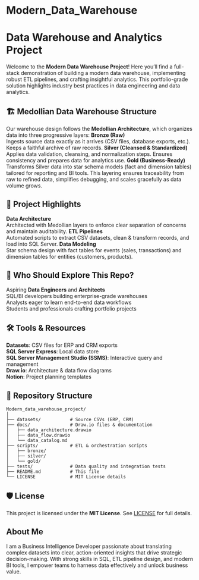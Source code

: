 # Modern_Data_Warehouse
# Data Warehouse and Analytics Project

Welcome to the **Modern Data Warehouse Project**! Here you’ll find a full-stack demonstration of building a modern data warehouse, implementing robust ETL pipelines, and crafting insightful analytics. This portfolio-grade solution highlights industry best practices in data engineering and data analytics.
## 🏗️ Medollian Data Warehouse Structure
Our warehouse design follows the **Medollian Architecture**, which organizes data into three progressive layers:
**Bronze (Raw)**  
  Ingests source data exactly as it arrives (CSV files, database exports, etc.). Keeps a faithful archive of raw records.
**Silver (Cleansed & Standardized)**  
  Applies data validation, cleansing, and normalization steps. Ensures consistency and prepares data for analytics use.
**Gold (Business-Ready)**  
Transforms Silver data into star schema models (fact and dimension tables) tailored for reporting and BI tools.
This layering ensures traceability from raw to refined data, simplifies debugging, and scales gracefully as data volume grows.
## 📖 Project Highlights
**Data Architecture**  
  Architected with Medollian layers to enforce clear separation of concerns and maintain auditability.
**ETL Pipelines**  
  Automated scripts to extract CSV datasets, clean & transform records, and load into SQL Server.
**Data Modeling**  
  Star schema design with fact tables for events (sales, transactions) and dimension tables for entities (customers, products).
## 🎯 Who Should Explore This Repo?
Aspiring **Data Engineers** and **Architects**  
SQL/BI developers building enterprise-grade warehouses  
Analysts eager to learn end-to-end data workflows  
Students and professionals crafting portfolio projects
## 🛠️ Tools & Resources
**Datasets**: CSV files for ERP and CRM exports  
**SQL Server Express**: Local data store  
**SQL Server Management Studio (SSMS)**: Interactive query and management  
**Draw.io**: Architecture & data flow diagrams  
**Notion**: Project planning templates
## 📂 Repository Structure

```
Modern_data_warehouse_project/
│
├── datasets/           # Source CSVs (ERP, CRM)
├── docs/               # Draw.io files & documentation
│   ├── data_architecture.drawio
│   ├── data_flow.drawio
│   └── data_catalog.md
├── scripts/            # ETL & orchestration scripts
│   ├── bronze/
│   ├── silver/
│   └── gold/
├── tests/              # Data quality and integration tests
├── README.md           # This file
└── LICENSE             # MIT License details
```
## 🛡️ License
This project is licensed under the **MIT License**. See [LICENSE](LICENSE) for full details.  
## About Me
I am a Business Intelligence Developer passionate about translating complex datasets into clear, action-oriented insights that drive strategic decision-making. With strong skills in SQL, ETL pipeline design, and modern BI tools, I empower teams to harness data effectively and unlock business value.
